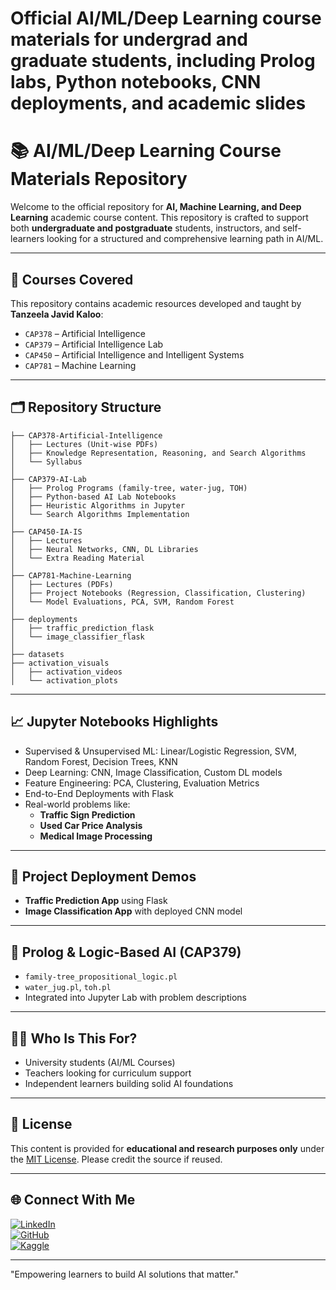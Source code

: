 Official AI/ML/Deep Learning course materials for undergrad and graduate students, including Prolog labs, Python notebooks, CNN deployments, and academic slides
=======
# 📚 AI/ML/Deep Learning Course Materials Repository

Welcome to the official repository for **AI, Machine Learning, and Deep Learning** academic course content. This repository is crafted to support both **undergraduate and postgraduate** students, instructors, and self-learners looking for a structured and comprehensive learning path in AI/ML.

---

## 🧠 Courses Covered

This repository contains academic resources developed and taught by **Tanzeela Javid Kaloo**:

- `CAP378` – Artificial Intelligence
- `CAP379` – Artificial Intelligence Lab
- `CAP450` – Artificial Intelligence and Intelligent Systems
- `CAP781` – Machine Learning

---

## 🗂 Repository Structure

```
├── CAP378-Artificial-Intelligence
│   ├── Lectures (Unit-wise PDFs)
│   ├── Knowledge Representation, Reasoning, and Search Algorithms
│   └── Syllabus
│
├── CAP379-AI-Lab
│   ├── Prolog Programs (family-tree, water-jug, TOH)
│   ├── Python-based AI Lab Notebooks
│   ├── Heuristic Algorithms in Jupyter
│   └── Search Algorithms Implementation
│
├── CAP450-IA-IS
│   ├── Lectures
│   ├── Neural Networks, CNN, DL Libraries
│   └── Extra Reading Material
│
├── CAP781-Machine-Learning
│   ├── Lectures (PDFs)
│   ├── Project Notebooks (Regression, Classification, Clustering)
│   └── Model Evaluations, PCA, SVM, Random Forest
│
├── deployments
│   ├── traffic_prediction_flask
│   └── image_classifier_flask
│
├── datasets
├── activation_visuals
│   ├── activation_videos
│   └── activation_plots
```

---

## 📈 Jupyter Notebooks Highlights
- Supervised & Unsupervised ML: Linear/Logistic Regression, SVM, Random Forest, Decision Trees, KNN
- Deep Learning: CNN, Image Classification, Custom DL models
- Feature Engineering: PCA, Clustering, Evaluation Metrics
- End-to-End Deployments with Flask
- Real-world problems like: 
  - **Traffic Sign Prediction**
  - **Used Car Price Analysis**
  - **Medical Image Processing**

---

## 🚀 Project Deployment Demos
- **Traffic Prediction App** using Flask
- **Image Classification App** with deployed CNN model

---

## 🧪 Prolog & Logic-Based AI (CAP379)
- `family-tree_propositional_logic.pl`
- `water_jug.pl`, `toh.pl`
- Integrated into Jupyter Lab with problem descriptions

---

## 👩‍🏫 Who Is This For?
- University students (AI/ML Courses)
- Teachers looking for curriculum support
- Independent learners building solid AI foundations

---

## 📜 License
This content is provided for **educational and research purposes only** under the [MIT License](LICENSE). Please credit the source if reused.

---

## 🌐 Connect With Me

[![LinkedIn](https://img.shields.io/badge/-LinkedIn-blue?logo=linkedin)](https://www.linkedin.com/in/tanzeela-javid-k-57686712a/)  
[![GitHub](https://img.shields.io/badge/-GitHub-black?logo=github)](https://github.com/tanzeelajvd)  
[![Kaggle](https://img.shields.io/badge/-Kaggle-20BEFF?logo=kaggle)](https://kaggle.com/tanzeelajavid)

---

"Empowering learners to build AI solutions that matter."
